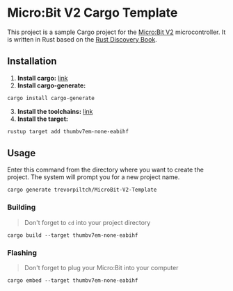 # Micro:Bit V2 Cargo Template
This project is a sample Cargo project for the [Micro:Bit V2](https://microbit.org/) microcontroller. It is written in Rust based on the [Rust Discovery Book](https://github.com/rust-embedded/discovery/). 

## Installation
1. **Install cargo:** [link](https://doc.rust-lang.org/cargo/getting-started/installation.html)
2. **Install cargo-generate:**
```bash
cargo install cargo-generate
```
3. **Install the toolchains:** [link](https://developer.arm.com/downloads/-/gnu-rm)
4. **Install the target:**
```bash
rustup target add thumbv7em-none-eabihf
```

## Usage
Enter this command from the directory where you want to create the project. The system will prompt you for a new project name.
```
cargo generate trevorpiltch/MicroBit-V2-Template
```

### Building
> Don't forget to `cd` into your project directory
```
cargo build --target thumbv7em-none-eabihf
```

### Flashing
> Don't forget to plug your Micro:Bit into your computer
```
cargo embed --target thumbv7em-none-eabihf
```



